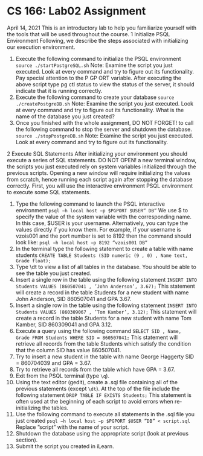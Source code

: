 # CS 166: Lab02 Assignment
April 14, 2021
This is an introductory lab to help you familiarize yourself with the tools
that will be used throughout the course.
1 Initialize PSQL Environment
Following, we describe the steps associated with initializing our execution
environment.
1. Execute the following command to initialize the PSQL environment
`source ./startPostgreSQL.sh` <bar>
Note: Examine the script you just executed. Look at every command
and try to figure out its functionality. Pay special attention to the
P GP ORT variable. After executing the above script type pg ctl status
to view the status of the server, it should indicate that it is running
correctly.
2. Execute the following command to create your database <bar>
`source ./createPostgreDB.sh`
Note: Examine the script you just executed. Look at every command
and try to figure out its functionality. What is the name of the database
you just created?
3. Once you finished with the whole assignment, DO NOT FORGET!
to call the following command to stop the server and shutdown the
database. <bar>
`source ./stopPostgreDB.sh`
Note: Examine the script you just executed. Look at every command
and try to figure out its functionality.

2 Execute SQL Statements
After initializing your environment you should execute a series of SQL statements. DO NOT OPEN! a new terminal window, the scripts you just
executed rely on system variables initialized through the previous scripts.
Opening a new window will require initializing the values from scratch, hence
running each script again after stopping the database correctly.
First, you will use the interactive environment PSQL environment to
execute some SQL statements.
1. Type the following command to launch the PSQL interactive environment
`psql −h local host −p $PGPORT $USER” DB”`
We use $ to specify the value of the system variable with the corresponding name. In this case, $USER is your username. Alternatively,
you can type the values directly if you know them. For example, if
your username is vzois001 and the port number is set to 8192 then the
command should look like:
`psql −h local host −p 8192 ”vzois001 DB”`
2. In the terminal type the following statement to create a table with
name students
`CREATE TABLE Students (SID numeric (9 , 0) , Name text, Grade float);`
3. Type \dt to view a list of all tables in the database. You should be
able to see the table you just created.
4. Insert a single row in the table using the following statement
`INSERT INTO Students VALUES (860507041 , ’John Anderson’, 3.67);`
This statement will create a record in the table Students for a new
student with name John Anderson, SID 860507041 and GPA 3.67.
5. Insert a single row in the table using the following statement
`INSERT INTO Students VALUES (860309067 , ’Tom Kamber’, 3.12);`
This statement will create a record in the table Students for a new
student with name Tom Kamber, SID 860309041 and GPA 3.12.
6. Execute a query using the following command
`SELECT SID , Name, Grade FROM Students WHERE SID = 860507041;`
This statement will retrieve all records from the table Students which
satisfy the condition that the column SID has value 860507041.
7. Try to insert a new student in the table with name George Haggerty
SID = 860704039 and GPA = 3.67.
8. Try to retrieve all records from the table which have GPA = 3.67.
9. Exit from the PSQL terminal (type `\q`).
10. Using the text editor (gedit), create a .sql file containing all of the
previous statements (except `\dt`). At the top of the file include the
following statement
`DROP TABLE IF EXISTS Students;`
This statement is often used at the beginning of each script to avoid
errors when re-initializing the tables.
11. Use the following command to execute all statements in the .sql file
you just created
`psql −h local host −p $PGPORT $USER ”DB” < script.sql`
Replace ”script” with the name of your script.
12. Shutdown the database using the appropriate script (look at previous
section).
13. Submit the script you created in iLearn.
